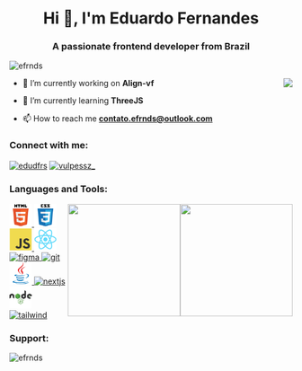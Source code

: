 <h1 align="center">Hi 👋, I'm Eduardo Fernandes</h1>
<h3 align="center">A passionate frontend developer from Brazil</h3>

<p align="left"> <img src="https://komarev.com/ghpvc/?username=efrnds&label=Profile%20views&color=04446c&style=flat" alt="efrnds" /> </p>
<img align="right" src="https://github-readme-stats.vercel.app/api?username=efrnds&theme=dark" />

- 🔭 I’m currently working on **Align-vf**

- 🌱 I’m currently learning **ThreeJS**

<!--- - 👨‍💻 All of my projects are available at <a href="https://efrnds.me" target="_blank" rel="noreferrer">efrnds.me</a> --->

- 📫 How to reach me **contato.efrnds@outlook.com**
<h3 align="left">Connect with me:</h3>
<p align="left">
<!-- <a href="https://twitter.com/_efrnds_" target="blank"><img align="center" src="https://raw.githubusercontent.com/rahuldkjain/github-profile-readme-generator/master/src/images/icons/Social/twitter.svg" alt="_efrnds_" height="30" width="40" /></a> -->
<a href="https://linkedin.com/in/edudfrs" target="blank"><img align="center" src="https://raw.githubusercontent.com/rahuldkjain/github-profile-readme-generator/master/src/images/icons/Social/linked-in-alt.svg" alt="edudfrs" height="30" width="40" /></a>
<a href="https://instagram.com/vulpessz_" target="blank"><img align="center" src="https://raw.githubusercontent.com/rahuldkjain/github-profile-readme-generator/master/src/images/icons/Social/instagram.svg" alt="vulpessz_" height="30" width="40" /></a>
</p>

<h3 align="left">Languages and Tools:</h3>

<img align="right" src="https://media.tenor.com/jNccxJwSwVIAAAAj/valorant-omen-cat-dance.gif" width="200" height="200"/>
<img align="right" src="https://pa1.aminoapps.com/7271/fdf36f7e889cc16d9a37cac22d503bbf5aa135b9r1-500-500_hq.gif" width="200" height="200"/>
<p align="left"> 
  <a href="https://www.w3.org/html/" target="_blank" rel="noreferrer"> <img src="https://raw.githubusercontent.com/devicons/devicon/master/icons/html5/html5-original-wordmark.svg" alt="html5" width="40" height="40"/> </a> 
  <a href="https://www.w3schools.com/css/" target="_blank" rel="noreferrer"> <img src="https://raw.githubusercontent.com/devicons/devicon/master/icons/css3/css3-original-wordmark.svg" alt="css3" width="40" height="40"/> </a>
  <a href="https://developer.mozilla.org/en-US/docs/Web/JavaScript" target="_blank" rel="noreferrer"> <img src="https://raw.githubusercontent.com/devicons/devicon/master/icons/javascript/javascript-original.svg" alt="javascript" width="40" height="40"/> </a> 
  <a href="https://react.dev" target="_blank" rel="noreferrer"> <img src="https://raw.githubusercontent.com/devicons/devicon/ca28c779441053191ff11710fe24a9e6c23690d6/icons/react/react-original.svg" alt="bootstrap" width="40" height="40"/> </a> 
  <a href="https://www.figma.com/" target="_blank" rel="noreferrer"> <img src="https://www.vectorlogo.zone/logos/figma/figma-icon.svg" alt="figma" width="40" height="40"/> </a> 
  <a href="https://git-scm.com/" target="_blank" rel="noreferrer"> <img src="https://www.vectorlogo.zone/logos/git-scm/git-scm-icon.svg" alt="git" width="40" height="40"/> </a> 
  <a href="https://www.java.com" target="_blank" rel="noreferrer"> <img src="https://raw.githubusercontent.com/devicons/devicon/master/icons/java/java-original.svg" alt="java" width="40" height="40"/> </a>
  <a href="https://nextjs.org/" target="_blank" rel="noreferrer"> <img src="https://cdn.worldvectorlogo.com/logos/nextjs-2.svg" alt="nextjs" width="40" height="40"/> </a> 
  <a href="https://nodejs.org" target="_blank" rel="noreferrer"> <img src="https://raw.githubusercontent.com/devicons/devicon/master/icons/nodejs/nodejs-original-wordmark.svg" alt="nodejs" width="40" height="40"/> </a> 
  <a href="https://tailwindcss.com/" target="_blank" rel="noreferrer"> <img src="https://www.vectorlogo.zone/logos/tailwindcss/tailwindcss-icon.svg" alt="tailwind" width="40" height="40"/> </a> </p>

<h3 align="left">Support:</h3>
<p><a href="https://ko-fi.com/efrnds">  <img align="left" src="https://cdn.ko-fi.com/cdn/kofi3.png?v=3" height="50" width="210" alt="efrnds" /></a></p>


